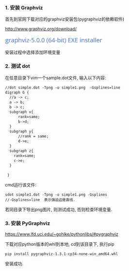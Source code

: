 ### 1. 安装 Graphviz

首先到官网下载对应的graphviz安装包(pygraphviz的依赖软件)

http://www.graphviz.org/download/

![image-20220819224212049](images/image-20220819224212049.png)

安装过程中选择添加环境变量

### 2. 测试 dot

在任意目录下vim一个sample.dot文件, 输入以下内容:

```
//dot simple.dot -Tpng -o simple1.png  -Gsplines=line  
digraph G {
  //a -> c;
  a -> b;
  b -> c;
  subgraph x{
      rank=same;
      b->d;
  }
  subgraph y{
      //rank = same;
      d->e;
  }
  subgraph z{
    rank=same;
    c->e;
  }

 }
```

cmd运行该文件:

```
sdot simple1.dot -Tpng -o simple1.png -Gsplines   
//-Gsplines=line  表示强迫边是直线.
```

若同目录下导出png图片, 则测试成功, 否则检查环境变量.

### 3. 安装 PyGraphviz

https://www.lfd.uci.edu/~gohlke/pythonlibs/#pygraphviz

下载对应python版本的whl到本地, cd到该目录下, 执行pip

```
pip install pygraphviz-1.3.1-cp34-none-win_amd64.whl
```

安装成功.